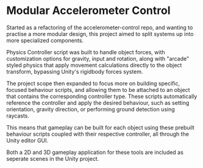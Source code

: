 # Modular Accelerometer Control

Started as a refactoring of the accelerometer-control repo, and wanting to practise a more modular design, this project aimed to split systems up into more specialized components. 

Physics Controller script was built to handle object forces, with customization options for gravity, input and rotation, along with "arcade" styled physics that apply movement calculations directly to the object transform, bypassing Unity's rigidbody forces system.

The project scope then expanded to focus more on building specific, focused behaviour scripts, and allowing them to be attached to an object that contains the corresponding controller type. These scripts automatically reference the controller and apply the desired behaviour, such as setting orientation, gravity direction, or performing ground detection using raycasts. 

This means that gameplay can be built for each object using these prebuilt behaviour scripts coupled with their respective controller, all through the Unity editor GUI.

Both a 2D and 3D gameplay application for these tools are included as seperate scenes in the Unity project.
